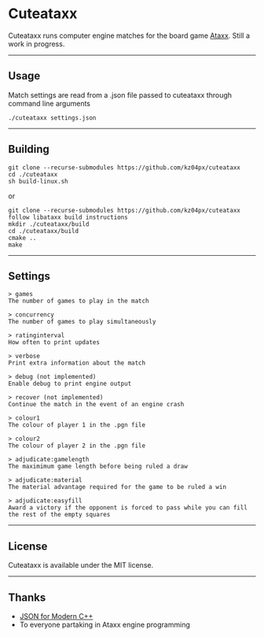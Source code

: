 # Cuteataxx
Cuteataxx runs computer engine matches for the board game [Ataxx](https://en.wikipedia.org/wiki/Ataxx). Still a work in progress.

---

## Usage
Match settings are read from a .json file passed to cuteataxx through command line arguments
```
./cuteataxx settings.json
```

---

## Building
```
git clone --recurse-submodules https://github.com/kz04px/cuteataxx
cd ./cuteataxx
sh build-linux.sh
```
or
```
git clone --recurse-submodules https://github.com/kz04px/cuteataxx
follow libataxx build instructions
mkdir ./cuteataxx/build
cd ./cuteataxx/build
cmake ..
make
```

---

## Settings
```
> games
The number of games to play in the match

> concurrency
The number of games to play simultaneously

> ratinginterval
How often to print updates

> verbose
Print extra information about the match

> debug (not implemented)
Enable debug to print engine output

> recover (not implemented)
Continue the match in the event of an engine crash

> colour1
The colour of player 1 in the .pgn file

> colour2
The colour of player 2 in the .pgn file

> adjudicate:gamelength
The maximimum game length before being ruled a draw

> adjudicate:material
The material advantage required for the game to be ruled a win

> adjudicate:easyfill
Award a victory if the opponent is forced to pass while you can fill the rest of the empty squares
```

---

## License
Cuteataxx is available under the MIT license.

---

## Thanks
- [JSON for Modern C++](https://github.com/nlohmann/json)
- To everyone partaking in Ataxx engine programming
